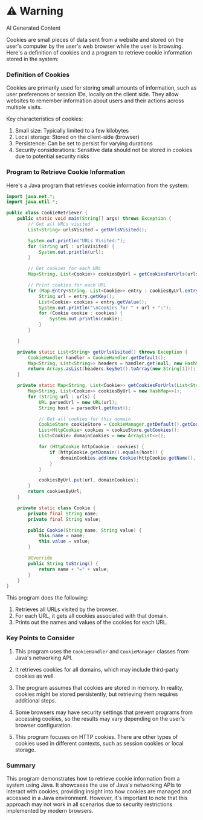 <div class="warning"><h1>⚠️ Warning</h1><span>AI Generated Content</span></div>


Cookies are small pieces of data sent from a website and stored on the user's computer by the user's web browser while the user is browsing. Here's a definition of cookies and a program to retrieve cookie information stored in the system:

### Definition of Cookies

Cookies are primarily used for storing small amounts of information, such as user preferences or session IDs, locally on the client side. They allow websites to remember information about users and their actions across multiple visits.

Key characteristics of cookies:
1. Small size: Typically limited to a few kilobytes
2. Local storage: Stored on the client-side (browser)
3. Persistence: Can be set to persist for varying durations
4. Security considerations: Sensitive data should not be stored in cookies due to potential security risks

### Program to Retrieve Cookie Information

Here's a Java program that retrieves cookie information from the system:

```java
import java.net.*;
import java.util.*;

public class CookieRetriever {
    public static void main(String[] args) throws Exception {
        // Get all URLs visited
        List<String> urlsVisited = getUrlsVisited();

        System.out.println("URLs Visited:");
        for (String url : urlsVisited) {
            System.out.println(url);
        }

        // Get cookies for each URL
        Map<String, List<Cookie>> cookiesByUrl = getCookiesForUrls(urlsVisited);

        // Print cookies for each URL
        for (Map.Entry<String, List<Cookie>> entry : cookiesByUrl.entrySet()) {
            String url = entry.getKey();
            List<Cookie> cookies = entry.getValue();
            System.out.println("\nCookies for " + url + ":");
            for (Cookie cookie : cookies) {
                System.out.println(cookie);
            }
        }

    }

    private static List<String> getUrlsVisited() throws Exception {
        CookieHandler handler = CookieHandler.getDefault();
        Map<String, List<String>> headers = handler.get(null, new HashMap<>());
        return Arrays.asList(headers.keySet().toArray(new String[1]));
    }

    private static Map<String, List<Cookie>> getCookiesForUrls(List<String> urls) throws Exception {
        Map<String, List<Cookie>> cookiesByUrl = new HashMap<>();
        for (String url : urls) {
            URL parsedUrl = new URL(url);
            String host = parsedUrl.getHost();

            // Get all cookies for this domain
            CookieStore cookieStore = CookieManager.getDefault().getCookieStore();
            List<HttpCookie> cookies = cookieStore.getCookies();
            List<Cookie> domainCookies = new ArrayList<>();

            for (HttpCookie httpCookie : cookies) {
                if (httpCookie.getDomain().equals(host)) {
                    domainCookies.add(new Cookie(httpCookie.getName(), httpCookie.getValue()));
                }
            }

            cookiesByUrl.put(url, domainCookies);
        }
        return cookiesByUrl;
    }

    private static class Cookie {
        private final String name;
        private final String value;

        public Cookie(String name, String value) {
            this.name = name;
            this.value = value;
        }

        @Override
        public String toString() {
            return name + "=" + value;
        }
    }
}
```

This program does the following:

1. Retrieves all URLs visited by the browser.
2. For each URL, it gets all cookies associated with that domain.
3. Prints out the names and values of the cookies for each URL.

### Key Points to Consider

1. This program uses the `CookieHandler` and `CookieManager` classes from Java's networking API.

2. It retrieves cookies for all domains, which may include third-party cookies as well.

3. The program assumes that cookies are stored in memory. In reality, cookies might be stored persistently, but retrieving them requires additional steps.

4. Some browsers may have security settings that prevent programs from accessing cookies, so the results may vary depending on the user's browser configuration.

5. This program focuses on HTTP cookies. There are other types of cookies used in different contexts, such as session cookies or local storage.

### Summary

This program demonstrates how to retrieve cookie information from a system using Java. It showcases the use of Java's networking APIs to interact with cookies, providing insight into how cookies are managed and accessed in a Java environment. However, it's important to note that this approach may not work in all scenarios due to security restrictions implemented by modern browsers.